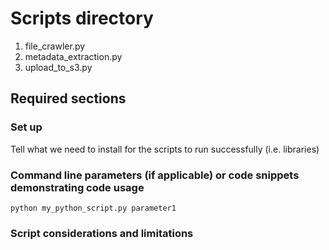 # Scripts directory

1. file_crawler.py
2. metadata_extraction.py
3. upload_to_s3.py

## Required sections

### Set up

Tell what we need to install for the scripts to run successfully (i.e. libraries)

### Command line parameters (if applicable) or code snippets demonstrating code usage

    python my_python_script.py parameter1
    
### Script considerations and limitations
